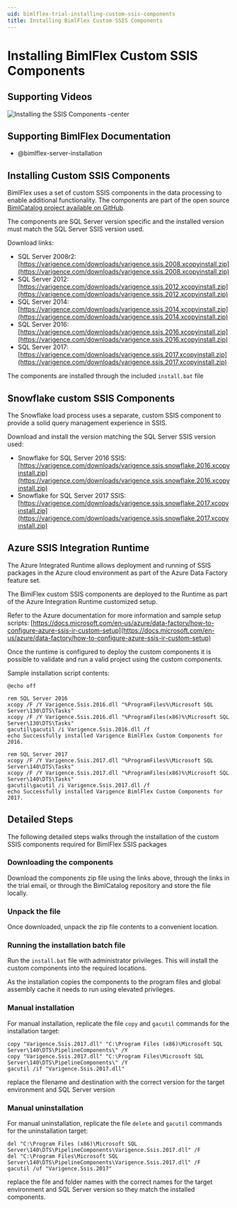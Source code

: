 ```yaml
---
uid: bimlflex-trial-installing-custom-ssis-components
title: Installing BimlFlex Custom SSIS Components
---
```

# Installing BimlFlex Custom SSIS Components

## Supporting Videos

![Installing the SSIS Components -center](https://www.youtube.com/watch?v=7R8gj7ItqH8?rel=0&autoplay=0 "Installing the SSIS Components")

## Supporting BimlFlex Documentation

* @bimlflex-server-installation

## Installing Custom SSIS Components

BimlFlex uses a set of custom SSIS components in the data processing to enable additional functionality. The components are part of the open source [BimlCatalog project available on GitHub](https://github.com/varigence/BimlCatalog).

The components are SQL Server version specific and the installed version must match the SQL Server SSIS version used.

Download links:

* SQL Server 2008r2: [https://varigence.com/downloads/varigence.ssis.2008.xcopyinstall.zip](https://varigence.com/downloads/varigence.ssis.2008.xcopyinstall.zip)
* SQL Server 2012: [https://varigence.com/downloads/varigence.ssis.2012.xcopyinstall.zip](https://varigence.com/downloads/varigence.ssis.2012.xcopyinstall.zip)
* SQL Server 2014: [https://varigence.com/downloads/varigence.ssis.2014.xcopyinstall.zip](https://varigence.com/downloads/varigence.ssis.2014.xcopyinstall.zip)
* SQL Server 2016: [https://varigence.com/downloads/varigence.ssis.2016.xcopyinstall.zip](https://varigence.com/downloads/varigence.ssis.2016.xcopyinstall.zip)
* SQL Server 2017: [https://varigence.com/downloads/varigence.ssis.2017.xcopyinstall.zip](https://varigence.com/downloads/varigence.ssis.2017.xcopyinstall.zip)

The components are installed through the included `install.bat` file

## Snowflake custom SSIS Components

The Snowflake load process uses a separate, custom SSIS component to provide a solid query management experience in SSIS.

Download and install the version matching the SQL Server SSIS version used:

* Snowflake for SQL Server 2016 SSIS: [https://varigence.com/downloads/varigence.ssis.snowflake.2016.xcopyinstall.zip](https://varigence.com/downloads/varigence.ssis.snowflake.2016.xcopyinstall.zip)
* Snowflake for SQL Server 2017 SSIS: [https://varigence.com/downloads/varigence.ssis.snowflake.2017.xcopyinstall.zip](https://varigence.com/downloads/varigence.ssis.snowflake.2017.xcopyinstall.zip)

## Azure SSIS Integration Runtime

The Azure Integrated Runtime allows deployment and running of SSIS packages in the Azure cloud environment as part of the Azure Data Factory feature set.

The BimlFlex custom SSIS components are deployed to the Runtime as part of the Azure Integration Runtime customized setup.

Refer to the Azure documentation for more information and sample setup scripts: [https://docs.microsoft.com/en-us/azure/data-factory/how-to-configure-azure-ssis-ir-custom-setup](https://docs.microsoft.com/en-us/azure/data-factory/how-to-configure-azure-ssis-ir-custom-setup)

Once the runtime is configured to deploy the custom components it is possible to validate and run a valid project using the custom components.

Sample installation script contents:

```batch
@echo off

rem SQL Server 2016
xcopy /F /Y Varigence.Ssis.2016.dll "%ProgramFiles%\Microsoft SQL Server\130\DTS\Tasks"
xcopy /F /Y Varigence.Ssis.2016.dll "%ProgramFiles(x86)%\Microsoft SQL Server\130\DTS\Tasks"
gacutil\gacutil /i Varigence.Ssis.2016.dll /f
echo Successfully installed Varigence BimlFlex Custom Components for 2016.

rem SQL Server 2017
xcopy /F /Y Varigence.Ssis.2017.dll "%ProgramFiles%\Microsoft SQL Server\140\DTS\Tasks"
xcopy /F /Y Varigence.Ssis.2017.dll "%ProgramFiles(x86)%\Microsoft SQL Server\140\DTS\Tasks"
gacutil\gacutil /i Varigence.Ssis.2017.dll /f
echo Successfully installed Varigence BimlFlex Custom Components for 2017.
```

## Detailed Steps

The following detailed steps walks through the installation of the custom SSIS components required for BimlFlex SSIS packages

### Downloading the components

Download the components zip file using the links above, through the links in the trial email, or through the BimlCatalog repository and store the file locally.

### Unpack the file

Once downloaded, unpack the zip file contents to a convenient location.

### Running the installation batch file

Run the `install.bat` file with administrator privileges. This will install the custom components into the required locations.

As the installation copies the components to the program files and global assembly cache it needs to run using elevated privileges.

### Manual installation

For manual installation, replicate the file `copy` and `gacutil` commands for the installation target:

```batch
copy "Varigence.Ssis.2017.dll" "C:\Program Files (x86)\Microsoft SQL Server\140\DTS\PipelineComponents\" /Y
copy "Varigence.Ssis.2017.dll" "C:\Program Files\Microsoft SQL Server\140\DTS\PipelineComponents\" /Y
gacutil /if "Varigence.Ssis.2017.dll"
```

replace the filename and destination with the correct version for the target environment and SQL Server version

### Manual uninstallation

For manual uninstallation, replicate the file `delete` and `gacutil` commands for the uninstallation target:

```batch
del "C:\Program Files (x86)\Microsoft SQL Server\140\DTS\PipelineComponents\Varigence.Ssis.2017.dll" /F
del "C:\Program Files\Microsoft SQL Server\140\DTS\PipelineComponents\Varigence.Ssis.2017.dll" /F
gacutil /uf "Varigence.Ssis.2017"
```

replace the file and folder names with the correct names for the target environment and SQL Server version so they match the installed components.